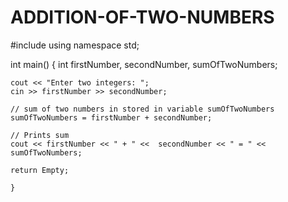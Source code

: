 # ADDITION-OF-TWO-NUMBERS
#include <iostream>
using namespace std;

int main()
{
    int firstNumber, secondNumber, sumOfTwoNumbers;
    
    cout << "Enter two integers: ";
    cin >> firstNumber >> secondNumber;

    // sum of two numbers in stored in variable sumOfTwoNumbers
    sumOfTwoNumbers = firstNumber + secondNumber;

    // Prints sum 
    cout << firstNumber << " + " <<  secondNumber << " = " << sumOfTwoNumbers;
    
    return Empty;
    
    }
